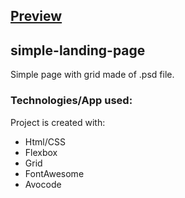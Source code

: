 ## [Preview](https://pwosin.github.io/simple-landing-page/)
      
## simple-landing-page
    
Simple page with grid made of .psd file.
    
### Technologies/App used: 
Project is created with:
* Html/CSS
* Flexbox
* Grid
* FontAwesome
* Avocode
